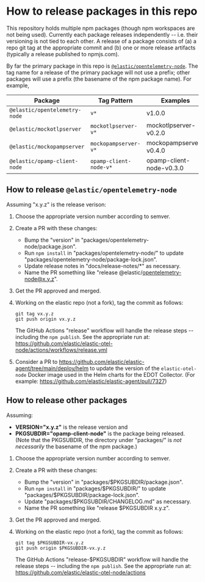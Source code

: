 # How to release packages in this repo

This repository holds multiple npm packages (though npm workspaces are not
being used). Currently each package releases independently -- i.e. their
versioning is not tied to each other. A release of a package consists of (a) a
repo git tag at the appropriate commit and (b) one or more release artifacts
(typically a release published to npmjs.com).

By far the primary package in this repo is [`@elastic/opentelemetry-node`](./packages/opentelemetry-node/).
The tag name for a release of the primary package will not use a prefix; other
packages will use a prefix (the basename of the npm package name). For example,

| Package                       | Tag Pattern            | Examples |
| ----------------------------- | ---------------------- | -------- |
| `@elastic/opentelemetry-node` | `v*`                   | v1.0.0   |
| `@elastic/mockotlpserver`     | `mockotlpserver-v*`    | mockotlpserver-v0.2.0 |
| `@elastic/mockopampserver`    | `mockopampserver-v*`   | mockopampserver-v0.4.0 |
| `@elastic/opamp-client-node`  | `opamp-client-node-v*` | opamp-client-node-v0.3.0 |


## How to release `@elastic/opentelemetry-node`

Assuming "x.y.z" is the release verison:

1. Choose the appropriate version number according to semver.

2. Create a PR with these changes:
    - Bump the "version" in "packages/opentelemetry-node/package.json".
    - Run `npm install` in "packages/opentelemetry-node/" to update "packages/opentelemetry-node/package-lock.json".
    - Update release notes in "docs/release-notes/*" as necessary.
    - Name the PR something like "release @elastic/opentelemetry-node@x.y.z".

3. Get the PR approved and merged.

4. Working on the elastic repo (not a fork), tag the commit as follows:
    ```
    git tag vx.y.z
    git push origin vx.y.z
    ```
    The GitHub Actions "release" workflow will handle the release
    steps -- including the `npm publish`. See the appropriate run at:
    https://github.com/elastic/elastic-otel-node/actions/workflows/release.yml

5. Consider a PR to https://github.com/elastic/elastic-agent/tree/main/deploy/helm
   to update the version of the `elastic-otel-node` Docker image used in the
   Helm charts for the EDOT Collector.
   (For example: https://github.com/elastic/elastic-agent/pull/7327)


## How to release other packages

Assuming:
- **VERSION="x.y.z"** is the release version and
- **PKGSUBDIR="opamp-client-node"** is the package being released.
  (Note that the PKGSUBDIR, the directory under "packages/" is *not necessarily*
  the basename of the npm package.)

1. Choose the appropriate version number according to semver.

2. Create a PR with these changes:

    - Bump the "version" in "packages/$PKGSUBDIR/package.json".
    - Run `npm install` in "packages/$PKGSUBDIR/" to update "packages/$PKGSUBDIR/package-lock.json".
    - Update "packages/$PKGSUBDIR/CHANGELOG.md" as necessary.
    - Name the PR something like "release $PKGSUBDIR x.y.z".

3. Get the PR approved and merged.

4. Working on the elastic repo (not a fork), tag the commit as follows:

    ```
    git tag $PKGSUBDIR-vx.y.z
    git push origin $PKGSUBDIR-vx.y.z
    ```

    The GitHub Actions "release-$PKGSUBDIR" workflow will handle the release
    steps -- including the `npm publish`. See the appropriate run at:
    https://github.com/elastic/elastic-otel-node/actions
